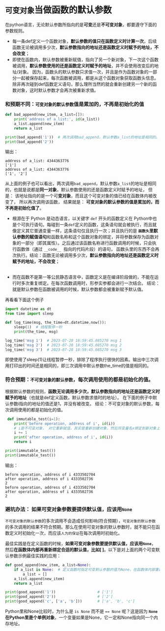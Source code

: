 # `可变对象`当做函数的默认参数
在python语言，无论默认参数所指向的是**可变**还是**不可变对象**，都要遵守下面的参数规则。
- 每一条def定义一个函数对象，**默认参数的值只在函数定义时计算一次**，后续函数无论被调用多少次，**默认参数指向的地址还是函数定义时赋予的地址，不会改变**；
- 即使在函数内，默认参数被重新赋值，指向了另一个新对象，下一次这个函数被调用，**默认参数使用的还是函数定义时赋予的地址**，并不会使用改变后的地址/对象。 因为，函数头的默认参数只求值一次，并且是作为函数对象的一部分一起被保存起来，每次函数被调用，都是从这个函数对象获取函数头信息。除非再次碰到def函数定义语句，那么理所当然的就会重新创建另一个新的函数对象，这时默认参数才会再次被重新求值。

### 和预期不同：`可变对象的默认参数`值是累加的，不再是初始化的值
```python
def bad_append(new_item, a_list=[]):
    print('address of a_list:', id(a_list))
    a_list.append(new_item)
    return a_list

print(bad_append('1'))  # 两次调用bad_append，默认参数a_list的地址是相同的。
print(bad_append('2'))
```
输出：
```
address of a_list: 4344363776
['1']
address of a_list: 4344363776
['1', '2']
```
从上面的例子也可以看出，两次调用`bad_append`，默认参数`a_list`的地址是相同的，也就是说都是**同一对象**，默认参数使用的还是函数定义时赋予的地址， 但是： 该地址指向的是一个可**变对象**，而且这个可变对象的值已经在函数体内被改变了， 所以再次调用该函数， 结果就是： **可变对象的默认参数的值是累加的，而不再是初始化值了**。
  
- 根源在于 Python 是动态语言，以关键字 `def` 开头的函数定义在 Python中也是个可执行语句。每碰到一条`def`定义的函数，这条语句就会被执行，而且就像定义其它普通变量一样，这条语句仅且执行一次；并且执行的是 **`函数头`里默认参数的赋值语句**和函数名称和这个函数对象的绑定，并将参数保存为函数对象的一部分（即其属性）。之后通过该函数名称进行函数调用的时候，只会执行函数体（通过 `__code__ `指向的代码片段）的语句， 函数头里的东西不会再次执行。结论：函数无论被调用多少次，**默认参数指向的地址还是函数定义时赋予的地址，不会改变**；<br><br>
  
- 而在函数不是第一等公民静态语言中，函数定义是在编译阶段做的，不能在运行时多次重复绑定。在每次函数调用时，形参实参都会进行一次结合。 结论：就是默认参数在函数被调用的时候，默认参数都会被重新赋予默认值。

再看看下面这个例子
```python
import datetime as dt
from time import sleep

def log_time(msg, the_time=dt.datetime.now()):
    sleep(1)  # 线程暂停一秒
    print(the_time, msg)

log_time('msg 1')  # 2023-07-28 18:59:45.085270 msg 1
log_time('msg 2')  # 2023-07-28 18:59:45.085270 msg 2
log_time('msg 3')  # 2023-07-28 18:59:45.085270 msg 3
```
即使使用了sleep(1)让线程暂停一秒，排除了程序执行很快的因素。输出中三次调用打印出的时间还是相同的，即三次调用中默认参数the_time的值是相同的。

### 符合预期：`不可变对象的默认参数`，每次调用使用的都是初始化的值。

根据默认参数的规则，**函数无论调用多少次，默认参数指向的地址还是函数定义时赋予的地址**（也就是def定义函数，默认参数求值时的地址）。 在下面的例子中默认参数i指向的地址的值还是1，并没有被改变。 结论：不可变对象的默认参数，每次调用使用的都是初始化的值。
```python
 def immutable_test(i=1):
    print('before operation, address of i', id(i))
    # i是不可变对象， 对它重新赋值，其实是重新创建对象，然后将变量名x绑定到新对象上。 但是： 函数定义时默认参数x赋予的地址所指向的地址没变，指向的值还是1
    i += 1
    print('after operation, address of i', id(i))
    return i

print(immutable_test())
print(immutable_test())

```
输出：
```
before operation, address of i 4333502704
after operation, address of i 4333502736
2
before operation, address of i 4333502704
after operation, address of i 4333502736
2
```

### 避坑办法： 如果可变对象参数要提供默认值，应该用`None`
`不可变对象的默认参数`的多次调用不会造成任何影响(符合预期），`可变对象的默认参数`的多次调用的结果不符合预期。那么在使用可变对象的默认参数时，就不能只在函数定义时初始化一次，而应该`人为的保证`在每次调用时初始化。

最佳实践是在定义函数的时候，**如果可变对象参数要提供默认值，应该用`None`**，然后**在函数体内部再重新绑定合适的默认值，比如[ ]**。以下是对上面的两个可变默认参数示例最佳实践的应用：

```python
def good_append(new_item, a_list=None):
    if a_list is None:  # 定义函数时指定可变默认参数的值为None，在函数体内部重新绑定默认参数的值
        a_list = []
    a_list.append(new_item)
    return a_list

print(good_append('1'))                   # ['1']
print(good_append('2'))                   # ['2']
print(good_append('c', ['a', 'b']))       # ['a', 'b', 'c']
```
Python里和None比较时，为什么是 `is None` 而不是 `== None` 呢？这是因为 **`None`在Python里是个单例对象**，一个变量如果是None，它一定和None指向同一个内存地址。

